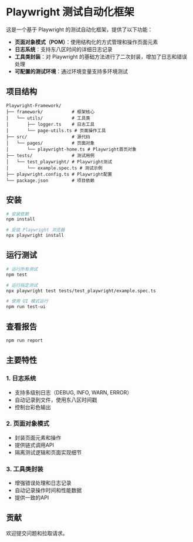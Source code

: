 # Playwright 测试自动化框架

这是一个基于 Playwright 的测试自动化框架，提供了以下功能：

- **页面对象模式（POM）**：使用结构化的方式管理和操作页面元素
- **日志系统**：支持东八区时间的详细日志记录
- **工具类封装**：对 Playwright 的基础方法进行了二次封装，增加了日志和错误处理
- **可配置的测试环境**：通过环境变量支持多环境测试

## 项目结构

```
Playwright-Framework/
├── framework/           # 框架核心
│   └── utils/           # 工具类
│       ├── logger.ts    # 日志工具
│       └── page-utils.ts # 页面操作工具
├── src/                 # 源代码
│   └── pages/           # 页面对象
│       └── playwright-home.ts # Playwright首页对象
├── tests/               # 测试用例
│   └── test_playwright/ # Playwright测试
│       └── example.spec.ts # 测试示例
├── playwright.config.ts # Playwright配置
└── package.json         # 项目依赖
```

## 安装

```bash
# 安装依赖
npm install

# 安装 Playwright 浏览器
npx playwright install
```

## 运行测试

```bash
# 运行所有测试
npm test

# 运行指定测试
npx playwright test tests/test_playwright/example.spec.ts

# 使用 UI 模式运行
npm run test-ui
```

## 查看报告

```bash
npm run report
```

## 主要特性

### 1. 日志系统

- 支持多级别日志（DEBUG, INFO, WARN, ERROR）
- 自动记录到文件，使用东八区时间戳
- 控制台彩色输出

### 2. 页面对象模式

- 封装页面元素和操作
- 提供链式调用API
- 隔离测试逻辑和页面实现细节

### 3. 工具类封装

- 增强错误处理和日志记录
- 自动记录操作时间和性能数据
- 提供一致的API

## 贡献

欢迎提交问题和拉取请求。 